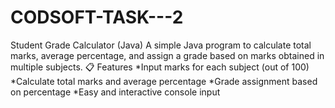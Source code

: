 # CODSOFT-TASK---2
Student Grade Calculator (Java)
A simple Java program to calculate total marks, average percentage, and assign a grade based on marks obtained in multiple subjects.
📋 Features
*Input marks for each subject (out of 100)
*Calculate total marks and average percentage
*Grade assignment based on percentage
*Easy and interactive console input

